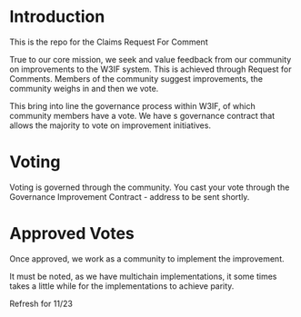 # Introduction
This is the repo for the Claims Request For Comment

True to our core mission, we seek and value feedback from our community on improvements to the W3IF system.  This is achieved through Request for Comments.  Members of the community suggest improvements, the community weighs in and then we vote.

This bring into line the governance process within W3IF,  of which community members have a vote.  We have s governance contract that allows the majority to vote on improvement initiatives.

# Voting
Voting is governed through the community.  You cast your vote through the Governance Improvement Contract - address to be sent shortly.

# Approved Votes
Once approved, we work as a community to implement the improvement.

It must be noted, as we have multichain implementations, it some times takes a little while for the implementations to achieve parity.

Refresh for 11/23